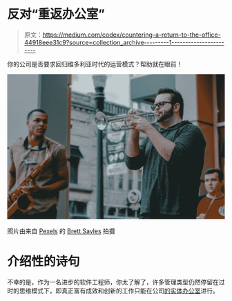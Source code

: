 # 反对“重返办公室”

> 原文：<https://medium.com/codex/countering-a-return-to-the-office-44918eee31c9?source=collection_archive---------1----------------------->

你的公司是否要求回归维多利亚时代的运营模式？帮助就在眼前！

![](img/1912ea393187b522f10b4193fa383f95.png)

照片由来自 [Pexels](https://www.pexels.com/photo/man-playing-wind-instrument-2221318/?utm_content=attributionCopyText&utm_medium=referral&utm_source=pexels) 的 [Brett Sayles](https://www.pexels.com/@brett-sayles?utm_content=attributionCopyText&utm_medium=referral&utm_source=pexels) 拍摄

# 介绍性的诗句

不幸的是，作为一名进步的软件工程师，你太了解了，许多管理类型仍然停留在过时的思维模式下，即真正富有成效和创新的工作只能在公司[的实体办公室](https://idioms.thefreedictionary.com/bricks+and+mortar)进行。